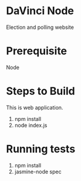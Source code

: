 DaVinci Node
=======
Election and polling website

Prerequisite
============
Node

Steps to Build
===============
This is web application.

1. npm install
2. node index.js

Running tests
=============
1. npm install
2. jasmine-node spec
